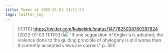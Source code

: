 ```yaml
---
title: Tweet at 2022-01-03 11:11:53
tags: twitter_log
---
```


> [!CITE] https://twitter.com/kaisekiriu/status/1477825008760397824 (2022-01-03 11:11:53)
> ![](https://twitter.com/kaisekiriu/status/1477825008760397824)
> "If one suggestion of Engler's is adopted, the violence done to the guiding principle of phylogeny is still worse than if currently accepted views are correct." p. 390
